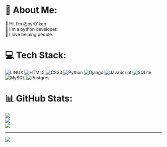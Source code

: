 # 💫 About Me:
👋 Hi, I’m @pyr01ken<br>👾 I'm a python developer.<br>💙 I love helping people.


# 💻 Tech Stack:
![LINUX](https://img.shields.io/badge/Linux-FCC624?style=for-the-badge&logo=linux&logoColor=black) 
![HTML5](https://img.shields.io/badge/html5-%23E34F26.svg?style=for-the-badge&logo=html5&logoColor=white) ![CSS3](https://img.shields.io/badge/css3-%231572B6.svg?style=for-the-badge&logo=css3&logoColor=white) ![Python](https://img.shields.io/badge/python-3670A0?style=for-the-badge&logo=python&logoColor=ffdd54) ![Django](https://img.shields.io/badge/django-%23092E20.svg?style=for-the-badge&logo=django&logoColor=white) ![JavaScript](https://img.shields.io/badge/javascript-%23323330.svg?style=for-the-badge&logo=javascript&logoColor=%23F7DF1E) ![SQLite](https://img.shields.io/badge/sqlite-%2307405e.svg?style=for-the-badge&logo=sqlite&logoColor=white) ![MySQL](https://img.shields.io/badge/mysql-%2300f.svg?style=for-the-badge&logo=mysql&logoColor=white) ![Postgres](https://img.shields.io/badge/postgres-%23316192.svg?style=for-the-badge&logo=postgresql&logoColor=white)

# 📊 GitHub Stats:
![](https://github-readme-stats.vercel.app/api?username=pyr01ken&theme=dark&hide_border=false&include_all_commits=false&count_private=false)<br/>
![](https://github-readme-streak-stats.herokuapp.com/?user=pyr01ken&theme=dark&hide_border=false)<br/>
![](https://github-readme-stats.vercel.app/api/top-langs/?username=pyr01ken&theme=dark&hide_border=false&include_all_commits=false&count_private=false&layout=compact)

---
[![](https://visitcount.itsvg.in/api?id=pyr01ken&icon=2&color=0)](https://visitcount.itsvg.in)

<!-- Proudly created with GPRM ( https://gprm.itsvg.in ) -->
